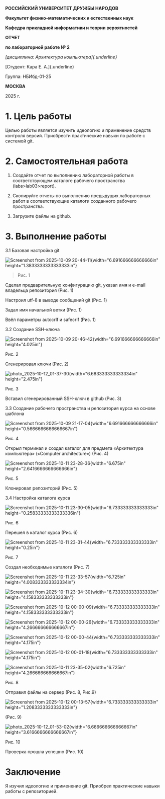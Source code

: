 **РОССИЙСКИЙ УНИВЕРСИТЕТ ДРУЖБЫ НАРОДОВ**

**Факультет физико-математических и естественных наук**

**Кафедра прикладной информатики и теории вероятностей**

**ОТЧЕТ**

**по лабораторной работе № 2**

*[дисциплина: Архитектура компьютера]{.underline}*

[Студент: Кара Е. А.]{.underline}

Группа: НБИбд-01-25

**МОСКВА**

2025 г.

#  1. Цель работы

Целью работы является изучить идеологию и применение средств контроля
версий. Приобрести практические навыки по работе с системой git.

# 2. Самостоятельная работа

1.  Создайте отчет по выполнению лабораторной работы в соответствующем
    каталоге рабочего пространства (labs\>lab03\>report).

2.  Скопируйте отчеты по выполнению предыдущих лабораторных работ в
    соответствующие каталоги созданного рабочего пространства.

3.  Загрузите файлы на github.

# 3. Выполнение работы

3.1 Базовая настройка git

![Screenshot from 2025-10-09
20-44-11](media/image1.png){width="6.691666666666666in"
height="1.3833333333333333in"}

> Рис. 1

Сделал предварительную конфигурацию git, указал имя и e-mail владельца
репозитория (Рис. 1)

Настроил utf-8 в выводе сообщений git (Рис. 1)

Задал имя начальной ветки (Рис. 1)

Ввёл параметры autocrlf и safecrlf (Рис. 1)

3.2 Создание SSH-ключа

![Screenshot from 2025-10-09
20-46-42](media/image2.png){width="6.691666666666666in"
height="4.025in"}

Рис. 2

Сгенерировал ключи (Рис. 2)

![photo_2025-10-12_01-37-30](media/image3.jpeg){width="6.683333333333334in"
height="2.475in"}

Рис. 3

Вставил сгенерированный SSH-ключ в github (Рис. 3)

3.3 Cоздание рабочего пространства и репозитория курса на основе шаблона

![Screenshot from 2025-10-09
21-17-04](media/image4.png){width="6.691666666666666in"
height="0.5666666666666667in"}

Рис. 4

Открыл терминал и создал каталог для предмета «Архитектура компьютера»
(«Computer architecture») (Рис. 4)

![Screenshot from 2025-10-11 23-28-36](media/image5.png){width="6.675in"
height="2.6416666666666666in"}

Рис. 5

Клонировал репозиторий (Рис. 5)

3.4 Настройка каталога курса

![Screenshot from 2025-10-11
23-30-05](media/image6.png){width="6.733333333333333in"
height="0.25833333333333336in"}

Рис. 6

Перешел в каталог курса (Рис. 6)

![Screenshot from 2025-10-11
23-31-44](media/image7.png){width="6.733333333333333in" height="0.25in"}

Рис. 7

Создал необходимые каталоги (Рис. 7)

![Screenshot from 2025-10-11 23-33-57](media/image8.png){width="6.725in"
height="4.008333333333334in"}

![Screenshot from 2025-10-11
23-34-30](media/image9.png){width="6.733333333333333in"
height="4.158333333333333in"}

![Screenshot from 2025-10-12
00-00-09](media/image10.png){width="6.733333333333333in"
height="4.158333333333333in"}

![Screenshot from 2025-10-12
00-00-26](media/image11.png){width="6.733333333333333in"
height="4.266666666666667in"}

![Screenshot from 2025-10-12
00-00-44](media/image12.png){width="6.733333333333333in"
height="4.175in"}

![Screenshot from 2025-10-12
00-01-18](media/image13.png){width="6.733333333333333in"
height="4.175in"}

![Screenshot from 2025-10-11
23-35-02](media/image14.png){width="6.725in"
height="4.266666666666667in"}

Рис. 8

Отправил файлы на сервер (Рис. 8, Рис.9)

![Screenshot from 2025-10-12
00-13-57](media/image15.png){width="6.733333333333333in"
height="1.2083333333333333in"}

(Рис. 9)

![photo_2025-10-12_01-53-02](media/image16.jpeg){width="6.666666666666667in"
height="3.6166666666666667in"}

Рис. 10

Проверка прошла успешно (Рис. 10)

# Заключение

Я изучил идеологию и применение git. Приобрел практические навыки работы
с репозиторией.
